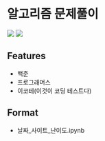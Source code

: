 # 알고리즘 문제풀이


<img src="https://img.shields.io/badge/Baekjoon?style=round-square&logo=BookStack&logoColor=white"/></a>
<img src="https://img.shields.io/badge/Programmers?style=round-square&logo=BookStack&logoColor=white"/></a>


## Features

- 백준
- 프로그래머스
- 이코테(이것이 코딩 테스트다)


## Format

- 날짜_사이트_난이도.ipynb
